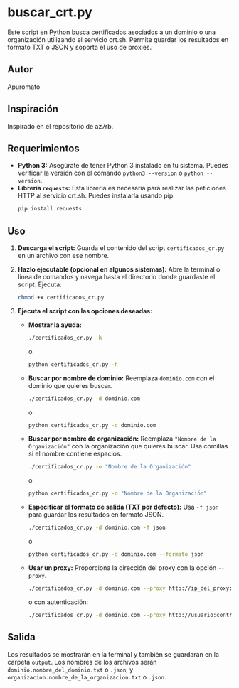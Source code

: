# buscar_crt.py

Este script en Python busca certificados asociados a un dominio o una organización utilizando el servicio crt.sh. Permite guardar los resultados en formato TXT o JSON y soporta el uso de proxies.

## Autor

Apuromafo

## Inspiración

Inspirado en el repositorio de az7rb.

## Requerimientos

* **Python 3:** Asegúrate de tener Python 3 instalado en tu sistema. Puedes verificar la versión con el comando `python3 --version` o `python --version`.
* **Librería `requests`:** Esta librería es necesaria para realizar las peticiones HTTP al servicio crt.sh. Puedes instalarla usando pip:
    ```bash
    pip install requests
    ```

## Uso

1.  **Descarga el script:** Guarda el contenido del script `certificados_cr.py` en un archivo con ese nombre.
2.  **Hazlo ejecutable (opcional en algunos sistemas):** Abre la terminal o línea de comandos y navega hasta el directorio donde guardaste el script. Ejecuta:
    ```bash
    chmod +x certificados_cr.py
    ```
3.  **Ejecuta el script con las opciones deseadas:**

    * **Mostrar la ayuda:**
        ```bash
        ./certificados_cr.py -h
        ```
        o
        ```bash
        python certificados_cr.py -h
        ```

    * **Buscar por nombre de dominio:** Reemplaza `dominio.com` con el dominio que quieres buscar.
        ```bash
        ./certificados_cr.py -d dominio.com
        ```
        o
        ```bash
        python certificados_cr.py -d dominio.com
        ```

    * **Buscar por nombre de organización:** Reemplaza `"Nombre de la Organización"` con la organización que quieres buscar. Usa comillas si el nombre contiene espacios.
        ```bash
        ./certificados_cr.py -o "Nombre de la Organización"
        ```
        o
        ```bash
        python certificados_cr.py -o "Nombre de la Organización"
        ```

    * **Especificar el formato de salida (TXT por defecto):** Usa `-f json` para guardar los resultados en formato JSON.
        ```bash
        ./certificados_cr.py -d dominio.com -f json
        ```
        o
        ```bash
        python certificados_cr.py -d dominio.com --formato json
        ```

    * **Usar un proxy:** Proporciona la dirección del proxy con la opción `--proxy`.
        ```bash
        ./certificados_cr.py -d dominio.com --proxy http://ip_del_proxy:puerto
        ```
        o con autenticación:
        ```bash
        ./certificados_cr.py -d dominio.com --proxy http://usuario:contraseña@ip_del_proxy:puerto
        ```

## Salida

Los resultados se mostrarán en la terminal y también se guardarán en la carpeta `output`. Los nombres de los archivos serán `dominio.nombre_del_dominio.txt` o `.json`, y `organizacion.nombre_de_la_organizacion.txt` o `.json`.

 